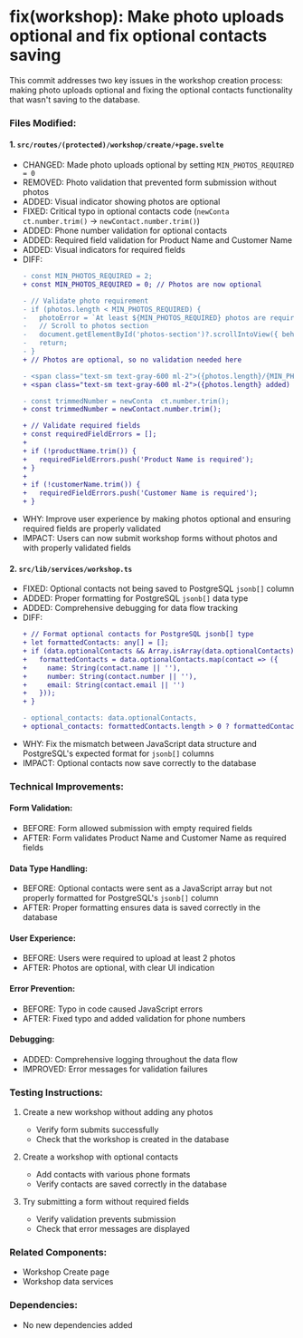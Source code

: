 # fix(workshop): Make photo uploads optional and fix optional contacts saving

This commit addresses two key issues in the workshop creation process: making photo uploads optional and fixing the optional contacts functionality that wasn't saving to the database.

### Files Modified:

#### 1. `src/routes/(protected)/workshop/create/+page.svelte`
- CHANGED: Made photo uploads optional by setting `MIN_PHOTOS_REQUIRED = 0`
- REMOVED: Photo validation that prevented form submission without photos
- ADDED: Visual indicator showing photos are optional
- FIXED: Critical typo in optional contacts code (`newConta  ct.number.trim()` → `newContact.number.trim()`)
- ADDED: Phone number validation for optional contacts
- ADDED: Required field validation for Product Name and Customer Name
- ADDED: Visual indicators for required fields
- DIFF:
  ```diff
  - const MIN_PHOTOS_REQUIRED = 2;
  + const MIN_PHOTOS_REQUIRED = 0; // Photos are now optional

  - // Validate photo requirement
  - if (photos.length < MIN_PHOTOS_REQUIRED) {
  -   photoError = `At least ${MIN_PHOTOS_REQUIRED} photos are required`;
  -   // Scroll to photos section
  -   document.getElementById('photos-section')?.scrollIntoView({ behavior: 'smooth' });
  -   return;
  - }
  + // Photos are optional, so no validation needed here

  - <span class="text-sm text-gray-600 ml-2">({photos.length}/{MIN_PHOTOS_REQUIRED} required)</span>
  + <span class="text-sm text-gray-600 ml-2">({photos.length} added) <span class="text-gray-500">(optional)</span></span>
  
  - const trimmedNumber = newConta  ct.number.trim();
  + const trimmedNumber = newContact.number.trim();
  
  + // Validate required fields
  + const requiredFieldErrors = [];
  + 
  + if (!productName.trim()) {
  +   requiredFieldErrors.push('Product Name is required');
  + }
  + 
  + if (!customerName.trim()) {
  +   requiredFieldErrors.push('Customer Name is required');
  + }
  ```
- WHY: Improve user experience by making photos optional and ensuring required fields are properly validated
- IMPACT: Users can now submit workshop forms without photos and with properly validated fields

#### 2. `src/lib/services/workshop.ts`
- FIXED: Optional contacts not being saved to PostgreSQL `jsonb[]` column
- ADDED: Proper formatting for PostgreSQL `jsonb[]` data type
- ADDED: Comprehensive debugging for data flow tracking
- DIFF:
  ```diff
  + // Format optional contacts for PostgreSQL jsonb[] type
  + let formattedContacts: any[] = [];
  + if (data.optionalContacts && Array.isArray(data.optionalContacts) && data.optionalContacts.length > 0) {
  +   formattedContacts = data.optionalContacts.map(contact => ({
  +     name: String(contact.name || ''),
  +     number: String(contact.number || ''),
  +     email: String(contact.email || '')
  +   }));
  + }
  
  - optional_contacts: data.optionalContacts,
  + optional_contacts: formattedContacts.length > 0 ? formattedContacts : [],
  ```
- WHY: Fix the mismatch between JavaScript data structure and PostgreSQL's expected format for `jsonb[]` columns
- IMPACT: Optional contacts now save correctly to the database

### Technical Improvements:

#### Form Validation:
- BEFORE: Form allowed submission with empty required fields
- AFTER: Form validates Product Name and Customer Name as required fields

#### Data Type Handling:
- BEFORE: Optional contacts were sent as a JavaScript array but not properly formatted for PostgreSQL's `jsonb[]` column
- AFTER: Proper formatting ensures data is saved correctly in the database

#### User Experience:
- BEFORE: Users were required to upload at least 2 photos
- AFTER: Photos are optional, with clear UI indication

#### Error Prevention:
- BEFORE: Typo in code caused JavaScript errors
- AFTER: Fixed typo and added validation for phone numbers

#### Debugging:
- ADDED: Comprehensive logging throughout the data flow
- IMPROVED: Error messages for validation failures

### Testing Instructions:

1. Create a new workshop without adding any photos
   - Verify form submits successfully
   - Check that the workshop is created in the database

2. Create a workshop with optional contacts
   - Add contacts with various phone formats
   - Verify contacts are saved correctly in the database

3. Try submitting a form without required fields
   - Verify validation prevents submission
   - Check that error messages are displayed

### Related Components:
- Workshop Create page
- Workshop data services

### Dependencies:
- No new dependencies added